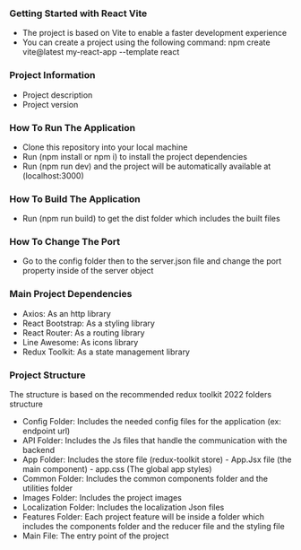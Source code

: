 ### Getting Started with React Vite
* The project is based on Vite to enable a faster development experience
* You can create a project using the following command:
npm create vite@latest my-react-app --template react

### Project Information
* Project description
* Project version

### How To Run The Application
* Clone this repository into your local machine
* Run (npm install or npm i) to install the project dependencies
* Run (npm run dev) and the project will be automatically available at (localhost:3000)

### How To Build The Application
* Run (npm run build) to get the dist folder which includes the built files

### How To Change The Port
* Go to the config folder then to the server.json file and change the port property inside of the server object

### Main Project Dependencies
* Axios: As an http library
* React Bootstrap: As a styling library
* React Router: As a routing library
* Line Awesome: As icons library
* Redux Toolkit: As a state management library

### Project Structure
The structure is based on the recommended redux toolkit 2022 folders structure
* Config Folder: Includes the needed config files for the application (ex: endpoint url)
* API Folder: Includes the Js files that handle the communication with the backend
* App Folder: Includes the store file (redux-toolkit store) - App.Jsx file (the main component) - app.css (The global app styles)
* Common Folder: Includes the common components folder and the utilities folder
* Images Folder: Includes the project images
* Localization Folder: Includes the localization Json files
* Features Folder: Each project feature will be inside a folder which includes the components folder and the reducer file and the styling file
* Main File: The entry point of the project
